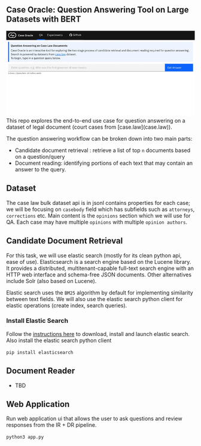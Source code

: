  
## Case Oracle: Question Answering Tool on Large Datasets with BERT

<img src="ui/public/images/screen.jpg">
This repo explores the end-to-end use case for question answering on a dataset of legal document (court cases from [case.law](case.law)).


The question answering workflow can be broken down into two main parts: 

- Candidate document retrieval : retrieve a list of top `n` documents based on a question/query 
- Document reading: identifying portions of each text that may contain an answer to the query.

## Dataset
The case law bulk dataset api is in jsonl contains properties for each case; we will be focusing on `casebody` field which has subfields such as `attorneys`, `corrections` etc. Main content is the `opinions` section which we will use for QA. Each case may have multiple `opinions` with multiple `opinion authors`.

## Candidate Document Retrieval
For this task, we will use elastic search (mostly for its clean python api, ease of use). Elasticsearch is a search engine based on the Lucene library. It provides a distributed, multitenant-capable full-text search engine with an HTTP web interface and schema-free JSON documents. Other alternatives include Solr (also based on Lucene).

Elastic search uses the `BM25` algorithm by default for implementing similarity between text fields. We will also use the elastic search python client for elastic operations (create index, search queries).

### Install Elastic Search

Follow the [instructions here](https://www.elastic.co/downloads/elasticsearch) to download, install and launch elastic search.
Also install the elastic search python client

`pip install elasticsearch`


## Document Reader
- TBD

## Web Application

Run web application ui that allows the user to ask questions and review responses from the IR + DR pipeline.

`python3 app.py`

 